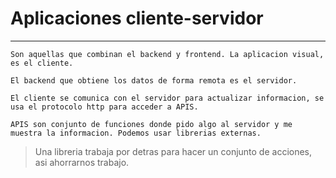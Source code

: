 # Aplicaciones cliente-servidor
---
    Son aquellas que combinan el backend y frontend. La aplicacion visual, es el cliente.
    
    El backend que obtiene los datos de forma remota es el servidor. 

    El cliente se comunica con el servidor para actualizar informacion, se usa el protocolo http para acceder a APIS.

    APIS son conjunto de funciones donde pido algo al servidor y me muestra la informacion. Podemos usar librerias externas. 
    
>Una libreria trabaja por detras para hacer un conjunto de acciones, asi ahorrarnos trabajo. 


